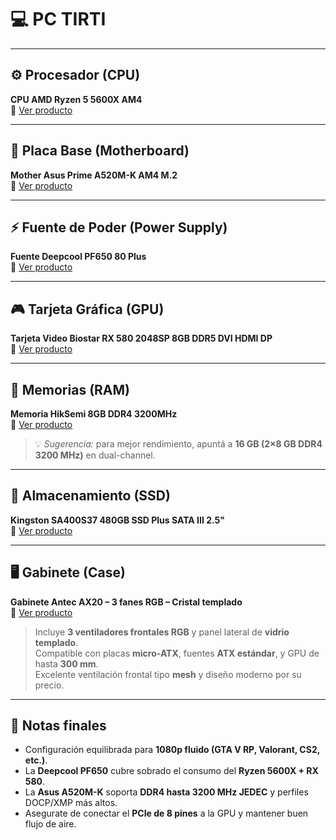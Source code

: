 # 💻 PC TIRTI

---

## ⚙️ Procesador (CPU)
**CPU AMD Ryzen 5 5600X AM4**  
🔗 [Ver producto](https://thotcomputacion.com.uy/producto/cpu-amd-ryzen-5-5600x-am4-2/)

---

## 🧩 Placa Base (Motherboard)
**Mother Asus Prime A520M-K AM4 M.2**  
🔗 [Ver producto](https://thotcomputacion.com.uy/producto/mother-asus-a520m-k-am4-m-2/)

---

## ⚡ Fuente de Poder (Power Supply)
**Fuente Deepcool PF650 80 Plus**  
🔗 [Ver producto](https://thotcomputacion.com.uy/producto/fuente-deepcool-pf650-80-plus/)

---

## 🎮 Tarjeta Gráfica (GPU)
**Tarjeta Video Biostar RX 580 2048SP 8GB DDR5 DVI HDMI DP**  
🔗 [Ver producto](https://bit.ly/graficatirti)

---

## 🧠 Memorias (RAM)
**Memoria HikSemi 8GB DDR4 3200MHz**  
🔗 [Ver producto](https://thotcomputacion.com.uy/producto/memoria-hiksemi-8gb-ddr4-3200mhz/)

> 💡 *Sugerencia:* para mejor rendimiento, apuntá a **16 GB (2×8 GB DDR4 3200 MHz)** en dual-channel.

---

## 💾 Almacenamiento (SSD)
**Kingston SA400S37 480GB SSD Plus SATA III 2.5"**  
🔗 [Ver producto](https://bit.ly/discotirti)

---

## 🖥️ Gabinete (Case)
**Gabinete Antec AX20 – 3 fanes RGB – Cristal templado**  
🔗 [Ver producto](https://thotcomputacion.com.uy/producto/gabinete-antec-ax20-3-fanes-rgb-cristal-templado/)

> Incluye **3 ventiladores frontales RGB** y panel lateral de **vidrio templado**.  
> Compatible con placas **micro-ATX**, fuentes **ATX estándar**, y GPU de hasta **300 mm**.  
> Excelente ventilación frontal tipo **mesh** y diseño moderno por su precio.

---

## 📝 Notas finales
- Configuración equilibrada para **1080p fluido (GTA V RP, Valorant, CS2, etc.)**.  
- La **Deepcool PF650** cubre sobrado el consumo del **Ryzen 5600X + RX 580**.  
- La **Asus A520M-K** soporta **DDR4 hasta 3200 MHz JEDEC** y perfiles DOCP/XMP más altos.  
- Asegurate de conectar el **PCIe de 8 pines** a la GPU y mantener buen flujo de aire.  
